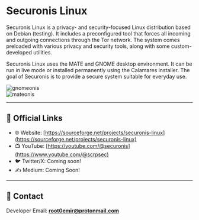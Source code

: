 # Securonis Linux

Securonis Linux is a privacy- and security-focused Linux distribution based on Debian (testing). It includes a preconfigured tool that forces all incoming and outgoing connections through the Tor network. The system comes preloaded with various privacy and security tools, along with some custom-developed utilities.  

Securonis Linux uses the MATE and GNOME desktop environment. It can be run in live mode or installed permanently using the Calamares installer. The goal of Securonis is to provide a secure system suitable for everyday use.

![gnomeonis](https://github.com/user-attachments/assets/df400a8a-c875-4633-8904-e5a3bb8bba51)  
![mateonis](https://github.com/user-attachments/assets/1cb78d5a-55fc-4bce-9356-dcf82c7f9ff0)

---

## 🔗 Official Links

- 🌐 Website: [https://sourceforge.net/projects/securonis-linux](https://sourceforge.net/projects/securonis-linux)
- 📺 YouTube: [https://youtube.com/@securonis](https://www.youtube.com/@scrpsec)
- 🐦 Twitter/X: Coming soon!
- ✍️ Medium: Coming Soon!

---

## 📩 Contact

Developer Email: **root0emir@protonmail.com**
